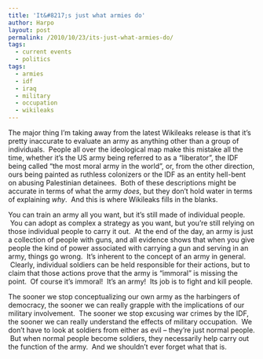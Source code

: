 ```yaml
---
title: 'It&#8217;s just what armies do'
author: Harpo
layout: post
permalink: /2010/10/23/its-just-what-armies-do/
tags:
  - current events
  - politics
tags:
  - armies
  - idf
  - iraq
  - military
  - occupation
  - wikileaks
---
```

The major thing I&#8217;m taking away from the latest Wikileaks release is that it&#8217;s pretty inaccurate to evaluate an army as anything other than a group of individuals.  People all over the ideological map make this mistake all the time, whether it&#8217;s the US army being referred to as a &#8220;liberator&#8221;, the IDF being called &#8220;the most moral army in the world&#8221;, or, from the other direction, ours being painted as ruthless colonizers or the IDF as an entity hell-bent on abusing Palestinian detainees.  Both of these descriptions might be accurate in terms of what the army *does*, but they don&#8217;t hold water in terms of explaining *why*.  And this is where Wikileaks fills in the blanks.

You can train an army all you want, but it&#8217;s still made of individual people.  You can adopt as complex a strategy as you want, but you&#8217;re still relying on those individual people to carry it out.  At the end of the day, an army is just a collection of people with guns, and all evidence shows that when you give people the kind of power associated with carrying a gun and serving in an army, things go wrong.  It&#8217;s inherent to the concept of an army in general.  Clearly, individual soldiers can be held responsible for their actions, but to claim that those actions prove that the army is &#8220;immoral&#8221; is missing the point.  Of course it&#8217;s immoral!  It&#8217;s an army!  Its job is to fight and kill people.

The sooner we stop conceptualizing our own army as the harbingers of democracy, the sooner we can really grapple with the implications of our military involvement.  The sooner we stop excusing war crimes by the IDF, the sooner we can really understand the effects of military occupation.  We don&#8217;t have to look at soldiers from either as evil – they&#8217;re just normal people.  But when normal people become soldiers, they necessarily help carry out the function of the army.  And we shouldn&#8217;t ever forget what that is.
